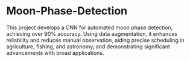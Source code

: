 # Moon-Phase-Detection
This project develops a CNN for automated moon phase detection, achieving over 90% accuracy. Using data augmentation, it enhances reliability and reduces manual observation, aiding precise scheduling in agriculture, fishing, and astronomy, and demonstrating significant advancements with broad applications.
